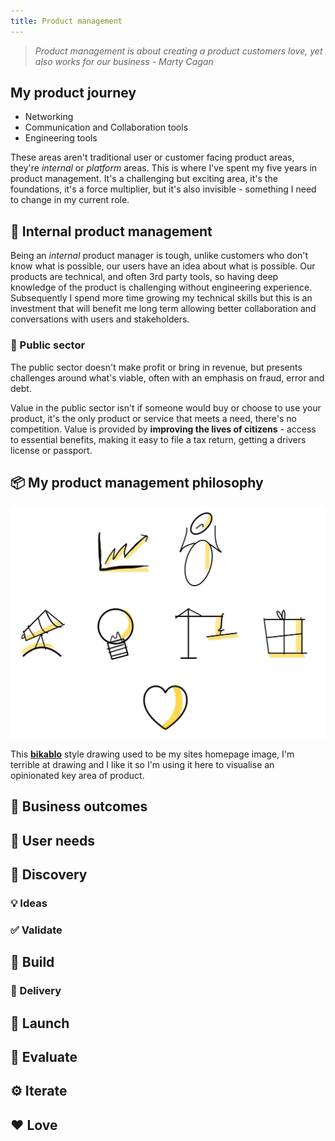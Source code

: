 ```yaml
---
title: Product management
---
```

> *Product management is about creating a product customers love, yet also works for our business - Marty Cagan*

## My product journey

- Networking
- Communication and Collaboration tools
- Engineering tools

These areas aren't traditional user or customer facing product areas, they're *internal* or *platform* areas. This is where I've spent my five years in product management. It's a challenging but exciting area, it's the foundations, it's a force multiplier, but it's also invisible - something I need to change in my current role.

## :construction_worker: Internal product management

Being an *internal* product manager is tough, unlike customers who don't know what is possible, our users have an idea about what is possible. Our products are technical, and often 3rd party tools, so having deep knowledge of the product is challenging without engineering experience. Subsequently I spend more time growing my technical skills but this is an investment that will benefit me long term allowing better collaboration and conversations with users and stakeholders.

### :loudspeaker: Public sector

The public sector doesn't make profit or bring in revenue, but presents challenges around what's viable, often with an emphasis on fraud, error and debt.

Value in the public sector isn't if someone would buy or choose to use your product, it's the only product or service that meets a need, there's no competition. Value is provided by **improving the lives of citizens** - access to essential benefits, making it easy to file a tax return, getting a drivers license or passport.

## :package: My product management philosophy

<img src="/assets/images/productdoodles.webp" alt="Product management art" loading="eager">

This [**bikablo**](https://bikablo.com/en/home-page/) style drawing used to be my sites homepage image, I'm terrible at drawing and I like it so I'm using it here to visualise an opinionated key area of product.

## :dart: Business outcomes

## :bust_in_silhouette: User needs

## :telescope: Discovery

### :bulb: Ideas

### :white_check_mark: Validate

## :wrench: Build

### :truck: Delivery

## :rocket: Launch

## :straight_ruler: Evaluate

## :gear: Iterate

## :heart: Love
